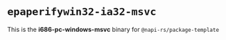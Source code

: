 # `epaperifywin32-ia32-msvc`

This is the **i686-pc-windows-msvc** binary for `@napi-rs/package-template`
